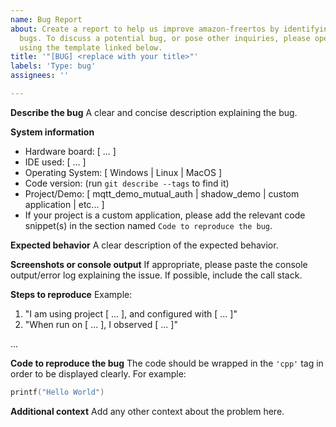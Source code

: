 ```yaml
---
name: Bug Report
about: Create a report to help us improve amazon-freertos by identifying any confirmed
  bugs. To discuss a potential bug, or pose other inquiries, please open an issue
  using the template linked below.
title: '"[BUG] <replace with your title>"'
labels: 'Type: bug'
assignees: ''

---
```


**Describe the bug**
A clear and concise description explaining the bug.

**System information**
- Hardware board: [ ... ]
- IDE used: [ ... ]
- Operating System: [ Windows | Linux | MacOS ]
- Code version: (run ``git describe --tags`` to find it)
- Project/Demo: [ mqtt_demo_mutual_auth | shadow_demo | custom application | etc... ]
- If your project is a custom application, please add the relevant code
  snippet(s) in the section named `Code to reproduce the bug`.

**Expected behavior**
A clear description of the expected behavior.

**Screenshots or console output**
If appropriate, please paste the console output/error log explaining the issue.
If possible, include the call stack.

**Steps to reproduce**
Example:
1. "I am using project [ ... ], and configured with [ ... ]"
2. "When run on [ ... ], I observed [ ... ]"

...

**Code to reproduce the bug**
The code should be wrapped in the ``'cpp'`` tag in order to be displayed clearly. For example:

```cpp
printf("Hello World")
```
**Additional context**
Add any other context about the problem here.

<!-- For general inquiries, please open an issue with the 'Type: Question' tag using [this template](https://forums.freertos.org). -->
